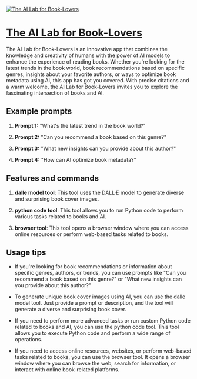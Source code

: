 [![The AI Lab for Book-Lovers](https://files.oaiusercontent.com/file-ZnhhXQe2f94Qwc7baCLsaQD5?se=2123-10-20T04%3A02%3A05Z&sp=r&sv=2021-08-06&sr=b&rscc=max-age%3D31536000%2C%20immutable&rscd=attachment%3B%20filename%3D2923b251-78e5-4183-8aec-924858ae2dcd.png&sig=4Hd9w5t5rEdBQcM3POR6zrXhrXPa0HPfKUmDluLXW50%3D)](https://chat.openai.com/g/g-TIVyfyllJ-the-ai-lab-for-book-lovers)

# [The AI Lab for Book-Lovers](https://chat.openai.com/g/g-TIVyfyllJ-the-ai-lab-for-book-lovers)

The AI Lab for Book-Lovers is an innovative app that combines the knowledge and creativity of humans with the power of AI models to enhance the experience of reading books. Whether you're looking for the latest trends in the book world, book recommendations based on specific genres, insights about your favorite authors, or ways to optimize book metadata using AI, this app has got you covered. With precise citations and a warm welcome, the AI Lab for Book-Lovers invites you to explore the fascinating intersection of books and AI.

## Example prompts

1. **Prompt 1:** "What's the latest trend in the book world?"

2. **Prompt 2:** "Can you recommend a book based on this genre?"

3. **Prompt 3:** "What new insights can you provide about this author?"

4. **Prompt 4:** "How can AI optimize book metadata?"

## Features and commands

1. **dalle model tool**: This tool uses the DALL·E model to generate diverse and surprising book cover images.

2. **python code tool**: This tool allows you to run Python code to perform various tasks related to books and AI.

3. **browser tool**: This tool opens a browser window where you can access online resources or perform web-based tasks related to books.

## Usage tips

- If you're looking for book recommendations or information about specific genres, authors, or trends, you can use prompts like "Can you recommend a book based on this genre?" or "What new insights can you provide about this author?"

- To generate unique book cover images using AI, you can use the dalle model tool. Just provide a prompt or description, and the tool will generate a diverse and surprising book cover.

- If you need to perform more advanced tasks or run custom Python code related to books and AI, you can use the python code tool. This tool allows you to execute Python code and perform a wide range of operations.

- If you need to access online resources, websites, or perform web-based tasks related to books, you can use the browser tool. It opens a browser window where you can browse the web, search for information, or interact with online book-related platforms.